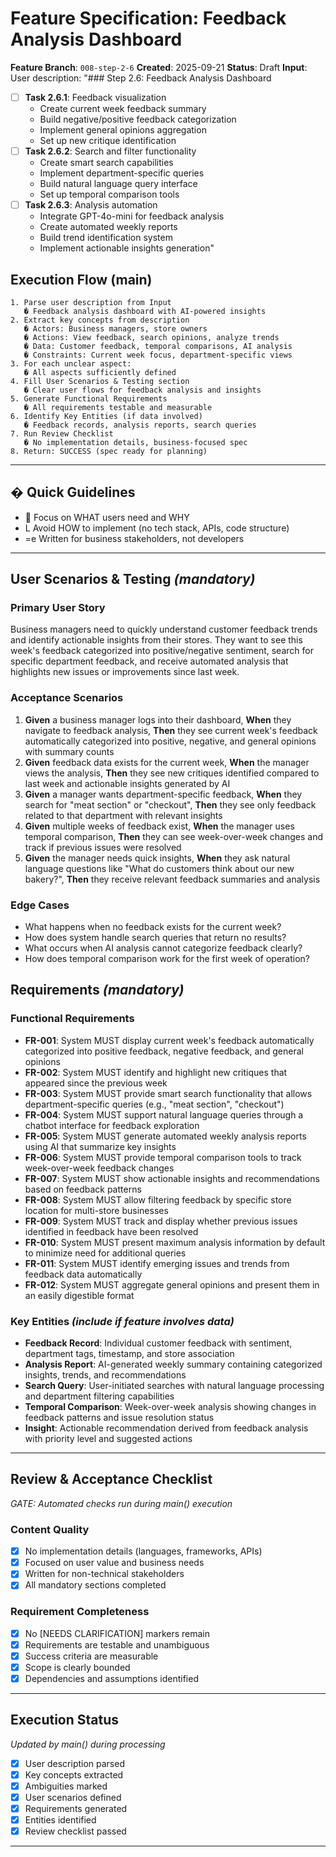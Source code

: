 # Feature Specification: Feedback Analysis Dashboard

**Feature Branch**: `008-step-2-6` **Created**: 2025-09-21 **Status**: Draft
**Input**: User description: "### Step 2.6: Feedback Analysis Dashboard

- [ ] **Task 2.6.1**: Feedback visualization
  - Create current week feedback summary
  - Build negative/positive feedback categorization
  - Implement general opinions aggregation
  - Set up new critique identification
- [ ] **Task 2.6.2**: Search and filter functionality
  - Create smart search capabilities
  - Implement department-specific queries
  - Build natural language query interface
  - Set up temporal comparison tools
- [ ] **Task 2.6.3**: Analysis automation
  - Integrate GPT-4o-mini for feedback analysis
  - Create automated weekly reports
  - Build trend identification system
  - Implement actionable insights generation"

## Execution Flow (main)

```
1. Parse user description from Input
   � Feedback analysis dashboard with AI-powered insights
2. Extract key concepts from description
   � Actors: Business managers, store owners
   � Actions: View feedback, search opinions, analyze trends
   � Data: Customer feedback, temporal comparisons, AI analysis
   � Constraints: Current week focus, department-specific views
3. For each unclear aspect:
   � All aspects sufficiently defined
4. Fill User Scenarios & Testing section
   � Clear user flows for feedback analysis and insights
5. Generate Functional Requirements
   � All requirements testable and measurable
6. Identify Key Entities (if data involved)
   � Feedback records, analysis reports, search queries
7. Run Review Checklist
   � No implementation details, business-focused spec
8. Return: SUCCESS (spec ready for planning)
```

---

## � Quick Guidelines

-  Focus on WHAT users need and WHY
- L Avoid HOW to implement (no tech stack, APIs, code structure)
- =e Written for business stakeholders, not developers

---

## User Scenarios & Testing _(mandatory)_

### Primary User Story

Business managers need to quickly understand customer feedback trends and
identify actionable insights from their stores. They want to see this week's
feedback categorized into positive/negative sentiment, search for specific
department feedback, and receive automated analysis that highlights new issues
or improvements since last week.

### Acceptance Scenarios

1. **Given** a business manager logs into their dashboard, **When** they
   navigate to feedback analysis, **Then** they see current week's feedback
   automatically categorized into positive, negative, and general opinions with
   summary counts
2. **Given** feedback data exists for the current week, **When** the manager
   views the analysis, **Then** they see new critiques identified compared to
   last week and actionable insights generated by AI
3. **Given** a manager wants department-specific feedback, **When** they search
   for "meat section" or "checkout", **Then** they see only feedback related to
   that department with relevant insights
4. **Given** multiple weeks of feedback exist, **When** the manager uses
   temporal comparison, **Then** they can see week-over-week changes and track
   if previous issues were resolved
5. **Given** the manager needs quick insights, **When** they ask natural
   language questions like "What do customers think about our new bakery?",
   **Then** they receive relevant feedback summaries and analysis

### Edge Cases

- What happens when no feedback exists for the current week?
- How does system handle search queries that return no results?
- What occurs when AI analysis cannot categorize feedback clearly?
- How does temporal comparison work for the first week of operation?

## Requirements _(mandatory)_

### Functional Requirements

- **FR-001**: System MUST display current week's feedback automatically
  categorized into positive feedback, negative feedback, and general opinions
- **FR-002**: System MUST identify and highlight new critiques that appeared
  since the previous week
- **FR-003**: System MUST provide smart search functionality that allows
  department-specific queries (e.g., "meat section", "checkout")
- **FR-004**: System MUST support natural language queries through a chatbot
  interface for feedback exploration
- **FR-005**: System MUST generate automated weekly analysis reports using AI
  that summarize key insights
- **FR-006**: System MUST provide temporal comparison tools to track
  week-over-week feedback changes
- **FR-007**: System MUST show actionable insights and recommendations based on
  feedback patterns
- **FR-008**: System MUST allow filtering feedback by specific store location
  for multi-store businesses
- **FR-009**: System MUST track and display whether previous issues identified
  in feedback have been resolved
- **FR-010**: System MUST present maximum analysis information by default to
  minimize need for additional queries
- **FR-011**: System MUST identify emerging issues and trends from feedback data
  automatically
- **FR-012**: System MUST aggregate general opinions and present them in an
  easily digestible format

### Key Entities _(include if feature involves data)_

- **Feedback Record**: Individual customer feedback with sentiment, department
  tags, timestamp, and store association
- **Analysis Report**: AI-generated weekly summary containing categorized
  insights, trends, and recommendations
- **Search Query**: User-initiated searches with natural language processing and
  department filtering capabilities
- **Temporal Comparison**: Week-over-week analysis showing changes in feedback
  patterns and issue resolution status
- **Insight**: Actionable recommendation derived from feedback analysis with
  priority level and suggested actions

---

## Review & Acceptance Checklist

_GATE: Automated checks run during main() execution_

### Content Quality

- [x] No implementation details (languages, frameworks, APIs)
- [x] Focused on user value and business needs
- [x] Written for non-technical stakeholders
- [x] All mandatory sections completed

### Requirement Completeness

- [x] No [NEEDS CLARIFICATION] markers remain
- [x] Requirements are testable and unambiguous
- [x] Success criteria are measurable
- [x] Scope is clearly bounded
- [x] Dependencies and assumptions identified

---

## Execution Status

_Updated by main() during processing_

- [x] User description parsed
- [x] Key concepts extracted
- [x] Ambiguities marked
- [x] User scenarios defined
- [x] Requirements generated
- [x] Entities identified
- [x] Review checklist passed

---
